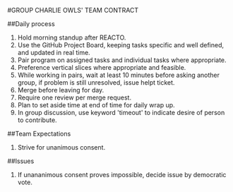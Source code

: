 #GROUP CHARLIE OWLS' TEAM CONTRACT

##Daily process

1. Hold morning standup after REACTO.
2. Use the GitHub Project Board, keeping tasks specific and well defined, and updated in real time.
3. Pair program on assigned tasks and individual tasks where appropriate.
4. Preference vertical slices where appropriate and feasible.
5. While working in pairs, wait at least 10 minutes before asking another group, if problem is still unresolved, issue helpt ticket.
6. Merge before leaving for day.
7. Require one review per merge request.
8. Plan to set aside time at end of time for daily wrap up.
9. In group discussion, use keyword 'timeout' to indicate desire of person to contribute.

##Team Expectations

1. Strive for unanimous consent.

##Issues

1. If unananimous consent proves impossible, decide issue by democratic vote.
